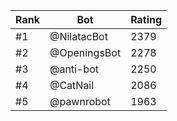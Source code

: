 Rank|Bot|Rating
---|---|---
#1|@NilatacBot|2379
#2|@OpeningsBot|2278
#3|@anti-bot|2250
#4|@CatNail|2086
#5|@pawnrobot|1963
